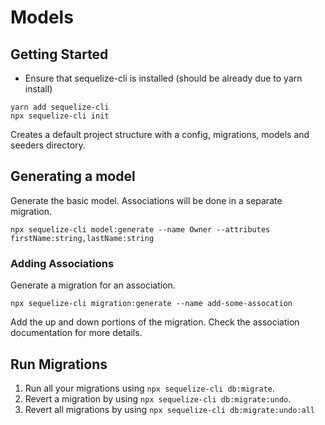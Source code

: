 # Models

## Getting Started

- Ensure that sequelize-cli is installed (should be already due to yarn install)
```
yarn add sequelize-cli
npx sequelize-cli init
```

Creates a default project structure with a config, migrations, models and seeders directory.

## Generating a model

Generate the basic model.  Associations will be done in a separate migration.

```
npx sequelize-cli model:generate --name Owner --attributes firstName:string,lastName:string
```

### Adding Associations

Generate a migration for an association.

```
npx sequelize-cli migration:generate --name add-some-assocation
```

Add the up and down portions of the migration.  Check the association documentation for more details.

## Run Migrations

1. Run all your migrations using `npx sequelize-cli db:migrate`.
1. Revert a migration by using `npx sequelize-cli db:migrate:undo`.
1. Revert all migrations by using `npx sequelize-cli db:migrate:undo:all`


